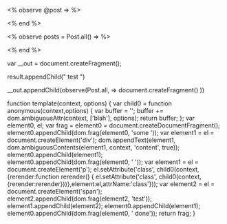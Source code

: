 <% observe @post => %>
  <!-- Run whenever post changes -->
<% end %>


<% observe posts = Post.all() => %>
  <!-- Run whenever we create/update/change a post -->
<% end %>


var __out = document.createFragment();

result.appendChild(" test ")

__out.appendChild(observe(Post.all, =>
  document.createFragment()
))



function template(context, options) {
var child0 = function anonymous(context,options) {
var buffer = '';
buffer += dom.ambiguousAttr(context, ['blah'], options);
return buffer;
};
var element0, el;
var frag = element0 = document.createDocumentFragment();
element0.appendChild(dom.frag(element0, 'some '));
var element1 = el = document.createElement('div');
dom.appendText(element1, dom.ambiguousContents(element1, context, 'content', true));
element0.appendChild(element1);
element0.appendChild(dom.frag(element0, ' '));
var element1 = el = document.createElement('p');
el.setAttribute('class', child0(context, {rerender:function rerender() { el.setAttribute('class', child0(context, {rerender:rerender}))},element:el,attrName:'class'}));
var element2 = el = document.createElement('span');
element2.appendChild(dom.frag(element2, 'test'));
element1.appendChild(element2);
element0.appendChild(element1);
element0.appendChild(dom.frag(element0, ' done'));
return frag;
}